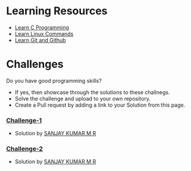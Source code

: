 # Learning Resources
* [Learn C Programming](C-Resources.md)
* [Learn Linux Commands](Linux-Resources.md)
* [Learn Git and Github](C-Resources.md)

# Challenges
Do you have good programming skills? 
- If yes, then showcase through the solutions to these challnegs.
- Solve the challenge and upload to your own repository.
- Create a Pull request by adding a link to your Solution from this page.

### [Challenge-1](challenge-1.md)
* Solution by [SANJAY KUMAR M R](https://github.com/lethaldude10071/Detection-of-Data-packet-corruption)

### [Challenge-2](challenge-2.md)
* Solution by [SANJAY KUMAR M R](https://github.com/lethaldude10071/Date-in-String-to-Structure-conversion)
